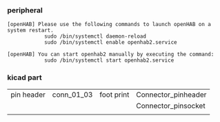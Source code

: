 ### peripheral
    [openHAB] Please use the following commands to launch openHAB on a system restart.
                sudo /bin/systemctl daemon-reload
                sudo /bin/systemctl enable openhab2.service

    [openHAB] You can start openhab2 manually by executing the command:
                sudo /bin/systemctl start openhab2.service


### kicad part


| | | | |
|-------------|-------------|--------------|---------------------|
| pin header  |  conn_01_03 | foot print   | Connector_pinheader |
|             |             |              |  Connector_pinsocket|
|||||

